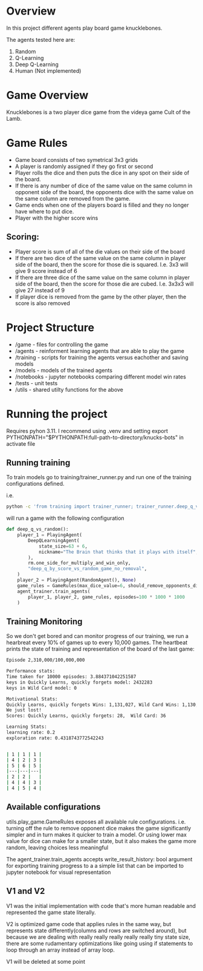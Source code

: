# Overview

In this project different agents play board game knucklebones.

The agents tested here are:
1. Random
2. Q-Learning
3. Deep Q-Learning
4. Human (Not implemented)

# Game Overview

Knucklebones is a two player dice game from the videya game Cult of the Lamb.

# Game Rules

* Game board consists of two symetrical 3x3 grids
* A player is randomly assigned if they go first or second
* Player rolls the dice and then puts the dice in any spot on their side of the board.
* If there is any number of dice of the same value on the same column in opponent side of the board, the opponents dice with the same value on the same column are removed from the game.
* Game ends when one of the players board is filled and they no longer have where to put dice.
* Player with the higher score wins

## Scoring:

* Player score is sum of all of the die values on their side of the board
* If there are two dice of the same value on the same column in player side of the board, then the score for those die is squared. I.e. 3x3 will give 9 score instead of 6
* If there are three dice of the same value on the same column in player side of the board, then the score for those die are cubed. I.e. 3x3x3 will give 27 instead of 9
* If player dice is removed from the game by the other player, then the score is also removed


# Project Structure

* /game - files for controlling the game
* /agents - reinforment learning agents that are able to play the game
* /training - scripts for training the agents versus eachother and saving models
* /models - models of the trained agents
* /notebooks - jupyter notebooks comparing different model win rates
* /tests - unit tests
* /utils - shared utilty functions for the above

# Running the project

Requires pyhon 3.11.
I recommend using .venv and setting export PYTHONPATH="$PYTHONPATH:full-path-to-directory/knucks-bots" in activate file


## Running training

To train models go to training/trainer_runner.py and run one of the training configurations defined. 

i.e. 
```bash
python -c 'from training import trainer_runner; trainer_runner.deep_q_vs_random()'
```

will run a game with the following configuration

```python
def deep_q_vs_random():
    player_1 = PlayingAgent(
        DeepQLearningAgent(
            state_size=63 + 6,
            nickname="The Brain that thinks that it plays with itself",
        ),
        rm.one_side_for_multiply_and_win_only,
        "deep_q_by_score_vs_random_game_no_removal",
    )
    player_2 = PlayingAgent(RandomAgent(), None)
    game_rules = GameRules(max_dice_value=6, should_remove_opponents_dice=False)
    agent_trainer.train_agents(
        player_1, player_2, game_rules, episodes=100 * 1000 * 1000
    )
```

## Training Monitoring

So we don't get bored and can monitor progress of our training, we run a hearbreat every 10% of games up to every 10,000 games. The heartbeat prints the state of training and representation of the board of the last game:

```bash
Episode 2,310,000/100,000,000

Performance stats:
Time taken for 10000 episodes: 3.884371042251587
keys in Quickly Learns, quickly forgets model: 2432283
keys in Wild Card model: 0

Motivational Stats:
Quickly Learns, quickly forgets Wins: 1,131,027, Wild Card Wins: 1,130,594, Draws: 48,380
We just lost!
Scores: Quickly Learns, quickly forgets: 28,  Wild Card: 36

Learning Stats:
learning rate: 0.2
exploration rate: 0.4318743772542243


| 1 | 1 | 1 |
| 4 | 2 | 3 |
| 5 | 6 | 5 |
|---|---|---|
| 2 | 2 |   |
| 4 | 4 | 3 |
| 4 | 5 | 4 |
```

## Available configurations

utils.play_game.GameRules exposes all available rule configurations. i.e. turning off the rule to remove opponent dice makes the game significantly simpler and in turn makes it quicker to train a model. Or using lower max value for dice can make for a smaller state, but it also makes the game more random, leaving choices less meaningful

The agent_trainer.train_agents accepts write_result_history: bool argument for exporting training progress to a a simple list that can be imported to jupyter notebook for visual representation


## V1 and V2

V1 was the initial implementation with code that's more human readable and represented the game state literally.

V2 is optimized game code that applies rules in the same way, but represents state differently(columns and rows are switched around), but because we are dealing with really really really really really tiny state size, there are some rudamentary optimizations like going using if statements to loop through an array instead of array loop. 

V1 will be deleted at some point



